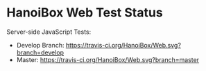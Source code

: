 # HanoiBox Web Test Status

Server-side JavaScript Tests: 
- Develop Branch: https://travis-ci.org/HanoiBox/Web.svg?branch=develop
- Master: https://travis-ci.org/HanoiBox/Web.svg?branch=master
